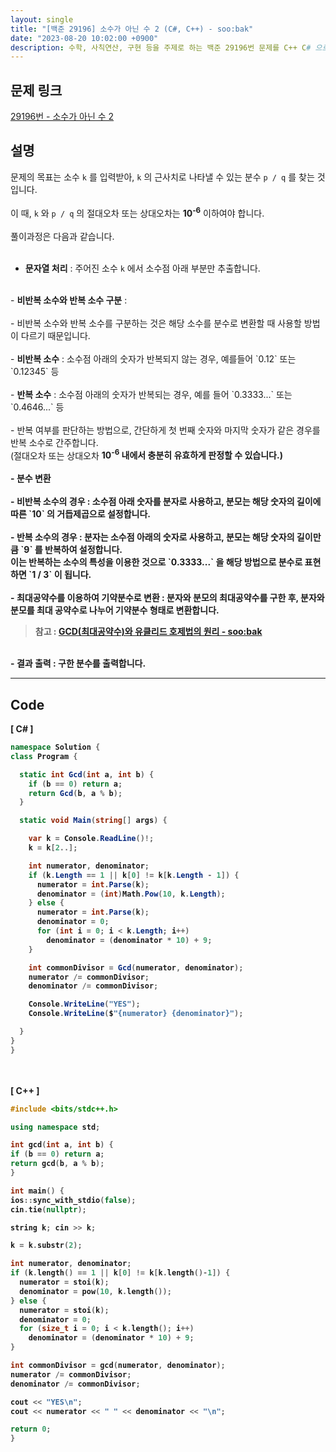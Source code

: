 ```yaml
---
layout: single
title: "[백준 29196] 소수가 아닌 수 2 (C#, C++) - soo:bak"
date: "2023-08-20 10:02:00 +0900"
description: 수학, 사칙연산, 구현 등을 주제로 하는 백준 29196번 문제를 C++ C# 으로 풀이 및 해설
---
```


## 문제 링크
  [29196번 - 소수가 아닌 수 2](https://www.acmicpc.net/problem/29196)

## 설명
문제의 목표는 소수 `k` 를 입력받아, `k` 의 근사치로 나타낼 수 있는 분수 `p / q` 를 찾는 것입니다. <br>
<br>
이 때, `k` 와 `p / q` 의 절대오차 또는 상대오차는 <b>10<sup>-6</sup></b> 이하여야 합니다.<br>
<br>
풀이과정은 다음과 같습니다.<br>
<br>
- <b>문자열 처리</b> : 주어진 소수 `k` 에서 소수점 아래 부분만 추출합니다. <br>
<br>
- <b>비반복 소수와 반복 소수 구분</b> :<br>
<br>
  - 비반복 소수와 반복 소수를 구분하는 것은 해당 소수를 분수로 변환할 때 사용할 방법이 다르기 때문입니다. <br>
<br>
  - <b>비반복 소수</b> : 소수점 아래의 숫자가 반복되지 않는 경우, 예를들어 `0.12` 또는 `0.12345` 등<br>
<br>
  - <b>반복 소수</b> : 소수점 아래의 숫자가 반복되는 경우, 예를 들어 `0.3333...` 또는 `0.4646...` 등<br>
<br>
  - 반복 여부를 판단하는 방법으로, 간단하게 첫 번째 숫자와 마지막 숫자가 같은 경우를 반복 소수로 간주합니다.<br>
(절대오차 또는 상대오차 <b>10<sup>-6</sup> 내에서 충분히 유효하게 판정할 수 있습니다.)<br>
<br>
- <b>분수 변환</b><br>
<br>
  - <b>비반복 소수의 경우</b> : 소수점 아래 숫자를 분자로 사용하고, 분모는 해당 숫자의 길이에 따른 `10` 의 거듭제곱으로 설정합니다.<br>
<br>
  - <b>반복 소수의 경우</b> : 분자는 소수점 아래의 숫자로 사용하고, 분모는 해당 숫자의 길이만큼 `9` 를 반복하여 설정합니다.<br>
이는 반복하는 소수의 특성을 이용한 것으로 `0.3333...` 을 해당 방법으로 분수로 표현하면 `1 / 3` 이 됩니다.<br>
<br>
- <b>최대공약수를 이용하여 기약분수로 변환</b> : 분자와 분모의 최대공약수를 구한 후, 분자와 분모를 최대 공약수로 나누어 기약분수 형태로 변환합니다.<br>

> 참고 : [GCD(최대공약수)와 유클리드 호제법의 원리 - soo:bak](https://soo-bak.github.io/algorithm/theory/gcd-euclidean-explained/)

<br>
- <b>결과 출력</b> : 구한 분수를 출력합니다.<br>

- - -

## Code
<b>[ C# ] </b>
<br>

  ```c#
namespace Solution {
  class Program {

    static int Gcd(int a, int b) {
      if (b == 0) return a;
      return Gcd(b, a % b);
    }

    static void Main(string[] args) {

      var k = Console.ReadLine()!;
      k = k[2..];

      int numerator, denominator;
      if (k.Length == 1 || k[0] != k[k.Length - 1]) {
        numerator = int.Parse(k);
        denominator = (int)Math.Pow(10, k.Length);
      } else {
        numerator = int.Parse(k);
        denominator = 0;
        for (int i = 0; i < k.Length; i++)
          denominator = (denominator * 10) + 9;
      }

      int commonDivisor = Gcd(numerator, denominator);
      numerator /= commonDivisor;
      denominator /= commonDivisor;

      Console.WriteLine("YES");
      Console.WriteLine($"{numerator} {denominator}");

    }
  }
}
  ```
<br><br>
<b>[ C++ ] </b>
<br>

  ```c++
#include <bits/stdc++.h>

using namespace std;

int gcd(int a, int b) {
  if (b == 0) return a;
  return gcd(b, a % b);
}

int main() {
  ios::sync_with_stdio(false);
  cin.tie(nullptr);

  string k; cin >> k;

  k = k.substr(2);

  int numerator, denominator;
  if (k.length() == 1 || k[0] != k[k.length()-1]) {
    numerator = stoi(k);
    denominator = pow(10, k.length());
  } else {
    numerator = stoi(k);
    denominator = 0;
    for (size_t i = 0; i < k.length(); i++)
      denominator = (denominator * 10) + 9;
  }

  int commonDivisor = gcd(numerator, denominator);
  numerator /= commonDivisor;
  denominator /= commonDivisor;

  cout << "YES\n";
  cout << numerator << " " << denominator << "\n";

  return 0;
}
  ```
